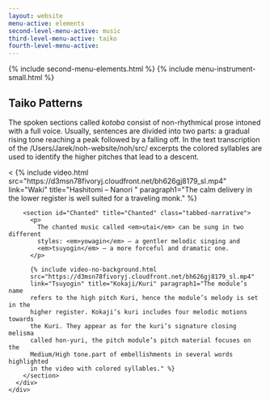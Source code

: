 ```yaml
---
layout: website
menu-active: elements
second-level-menu-active: music
third-level-menu-active: taiko
fourth-level-menu-active:
---
```


{% include second-menu-elements.html %} {% include menu-instrument-small.html %}

<main class="page-content">
  <div class="wrapper">
    <h2 id="Patterns">Taiko Patterns</h2>
  </div>

  <div class="tabs-container">
    <div class="tabs-container__links">
      <div class="wrapper">
        <div id="tabs"></div>
      </div>
    </div>
    <div class="tabs-container__content">
      <div class="wrapper">
        <section id="Spoken" title="Spoken" class="tabbed-narrative">
          <p>
            The spoken sections called <em>kotoba</em> consist of non-rhythmical
            prose intoned with a full voice. Usually, sentences are divided into
            two parts: a gradual rising tone reaching a peak followed by a
            falling off. In the text transcription of the
            /Users/Jarek/noh-website/noh/src/ excerpts the colored syllables are
            used to identify the higher pitches that lead to a descent.
          </p>
          < {% include video.html
          src="https://d3msn78fivoryj.cloudfront.net/bh626gj8179_sl.mp4"
          link="Waki" title="Hashitomi – Nanori " paragraph1="The calm delivery
          in the lower register is well suited for a traveling monk." %}
        </section>

        <section id="Chanted" title="Chanted" class="tabbed-narrative">
          <p>
            The chanted music called <em>utai</em> can be sung in two different
            styles: <em>yowagin</em> – a gentler melodic singing and
            <em>tsuyogin</em> – a more forceful and dramatic one.
          </p>

          {% include video-no-background.html
          src="https://d3msn78fivoryj.cloudfront.net/bh626gj8179_sl.mp4"
          link="Tsuyogin" title="Kokaji/Kuri" paragraph1="The module’s name
          refers to the high pitch Kuri, hence the module’s melody is set in the
          higher register. Kokaji’s kuri includes four melodic motions towards
          the Kuri. They appear as for the kuri’s signature closing melisma
          called hon-yuri, the pitch module’s pitch material focuses on the
          Medium/High tone.part of embellishments in several words highlighted
          in the video with colored syllables." %}
        </section>
      </div>
    </div>
  </div>
</main>
